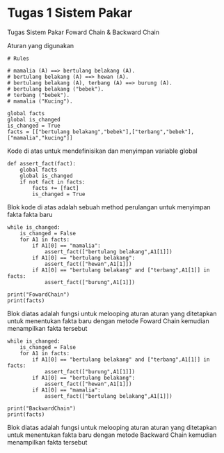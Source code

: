 # Tugas 1 Sistem Pakar
Tugas Sistem Pakar Foward Chain  & Backward Chain

Aturan yang digunakan
```
# Rules

# mamalia (A) ==> bertulang belakang (A).
# bertulang belakang (A) ==> hewan (A).
# bertulang belakang (A), terbang (A) ==> burung (A).
# bertulang belakang ("bebek").
# terbang ("bebek").
# mamalia ("Kucing").
```

```
global facts
global is_changed
is_changed = True
facts = [["bertulang belakang","bebek"],["terbang","bebek"],["mamalia","kucing"]]

```
Kode di atas untuk mendefinisikan dan menyimpan variable global

```
def assert_fact(fact):
    global facts
    global is_changed
    if not fact in facts:
        facts += [fact]
        is_changed = True

```
Blok kode di atas adalah sebuah method perulangan untuk menyimpan fakta fakta baru

```
while is_changed:
    is_changed = False
    for A1 in facts:
        if A1[0] == "mamalia":
            assert_fact(["bertulang belakang",A1[1]])
        if A1[0] == "bertulang belakang":
            assert_fact(["hewan",A1[1]])
        if A1[0] == "bertulang belakang" and ["terbang",A1[1]] in facts:
            assert_fact(["burung",A1[1]])

print("FowardChain")
print(facts)
```
Blok diatas adalah fungsi untuk melooping aturan aturan yang ditetapkan untuk menentukan fakta baru dengan metode Foward Chain kemudian menampilkan fakta tersebut

```
while is_changed:
    is_changed = False
    for A1 in facts:
        if A1[0] == "bertulang belakang" and ["terbang",A1[1]] in facts:
            assert_fact(["burung",A1[1]])
        if A1[0] == "bertulang belakang":
            assert_fact(["hewan",A1[1]])
        if A1[0] == "mamalia":
            assert_fact(["bertulang belakang",A1[1]])
        
print("BackwardChain")
print(facts)
```
Blok diatas adalah fungsi untuk melooping aturan aturan yang ditetapkan untuk menentukan fakta baru dengan metode Backward Chain kemudian menampilkan fakta tersebut